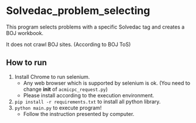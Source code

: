 # Solvedac_problem_selecting


This program selects problems with a specific Solvedac tag and creates a BOJ workbook.

It does not crawl BOJ sites. (According to BOJ ToS)

## How to run
1. Install Chrome to run selenium.
    - Any web browser which is supported by selenium is ok. (You need to change __init__ of `acmicpc_request.py`)
    - Please install according to the execution environment.
2. `pip install -r requirements.txt` to install all python library.
3. `python main.py` to execute program!
    - Follow the instruction presented by computer.